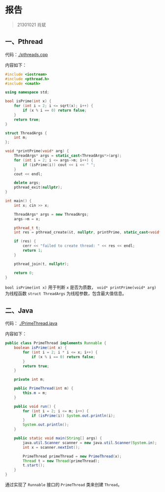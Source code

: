 # 报告

> 21301021 肖斌

## 一、Pthread

代码：[./pthreads.cpp](./pthreads.cpp)

内容如下：

```cpp
#include <iostream>
#include <pthread.h>
#include <cmath>

using namespace std;

bool isPrime(int x) {
    for (int i = 2; i <= sqrt(x); i++) {
        if (x % i == 0) return false;
    }
    return true;
}

struct ThreadArgs {
    int m;
};

void *printPrime(void* arg) {
    ThreadArgs* args = static_cast<ThreadArgs*>(arg);
    for (int i = 2; i <= args->m; i++) {
        if (isPrime(i)) cout << i << " ";
    }
    cout << endl;

    delete args;
    pthread_exit(nullptr);
}

int main() {
    int x; cin >> x;

    ThreadArgs* args = new ThreadArgs;
    args->m = x;

    pthread_t t;
    int res = pthread_create(&t, nullptr, printPrime, static_cast<void*>(args));

    if (res) {
        cerr << "failed to create thread: " << res << endl;
        return 1;
    }

    pthread_join(t, nullptr);

    return 0;
}
```

`bool isPrime(int x)` 用于判断 `x` 是否为质数，
`void* printPrime(void* arg)` 为线程函数
`struct ThreadArgs` 为线程参数，包含最大值信息。

## 二、Java

代码： [./PrimeThread.java](./PrimeThread.java)

内容如下：

```java
public class PrimeThread implements Runnable {
    boolean isPrime(int x) {
        for (int i = 2; i * i <= x; i++) {
            if (x % i == 0) return false;
        }
        return true;
    }

    private int m;

    public PrimeThread(int m) {
        this.m = m;
    }

    public void run() {
        for (int i = 2; i <= m; i++) {
            if (isPrime(i)) System.out.println(i);
        }
        System.out.println();
    }

    public static void main(String[] args) {
        java.util.Scanner scanner = new java.util.Scanner(System.in);
        int x = scanner.nextInt();

        PrimeThread primeThread = new PrimeThread(x);
        Thread t = new Thread(primeThread);
        t.start();
    }
}

```

通过实现了 `Runnable` 接口的 `PrimeThread` 类来创建 `Thread`。